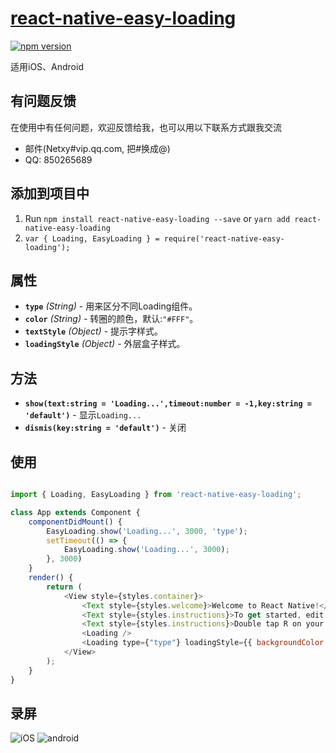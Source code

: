 # [react-native-easy-loading](https://github.com/yenole/react-native-easy-loading)

[![npm version](https://badge.fury.io/js/react-native-easy-loading.svg)](https://badge.fury.io/js/react-native-easy-loading)

适用iOS、Android

## 有问题反馈
在使用中有任何问题，欢迎反馈给我，也可以用以下联系方式跟我交流

* 邮件(Netxy#vip.qq.com, 把#换成@)
* QQ: 850265689

## 添加到项目中

1. Run `npm install react-native-easy-loading --save` or `yarn add react-native-easy-loading`
2. `var { Loading, EasyLoading } = require('react-native-easy-loading');`



## 属性

- **`type`** _(String)_ - 用来区分不同Loading组件。
- **`color`** _(String)_ - 转圈的颜色，默认:`"#FFF"`。
- **`textStyle`** _(Object)_ - 提示字样式。
- **`loadingStyle`** _(Object)_ - 外层盒子样式。


## 方法

- **`show(text:string = 'Loading...',timeout:number = -1,key:string = 'default')`** - 显示`Loading...`
- **`dismis(key:string = 'default')`** - 关闭


## 使用

```javascript

import { Loading, EasyLoading } from 'react-native-easy-loading';

class App extends Component {
    componentDidMount() {
		EasyLoading.show('Loading...', 3000, 'type');
		setTimeout(() => {
			EasyLoading.show('Loading...', 3000);
		}, 3000)
	}
	render() {
		return (
			<View style={styles.container}>
				<Text style={styles.welcome}>Welcome to React Native!</Text>
				<Text style={styles.instructions}>To get started, edit index.android.js</Text>
				<Text style={styles.instructions}>Double tap R on your keyboard to reload,{'\n'}Shake or press menu button for dev menu</Text>
				<Loading />
				<Loading type={"type"} loadingStyle={{ backgroundColor: "#f007" }} />
			</View>
		);
	}
}
```

## 录屏

![iOS](https://raw.githubusercontent.com/Yenole/react-native-easy-loading/master/Screencap/ios.gif)
![android](https://raw.githubusercontent.com/Yenole/react-native-easy-loading/master/Screencap/android.gif)


<!-- ##{"timestamp":1503379378}## -->